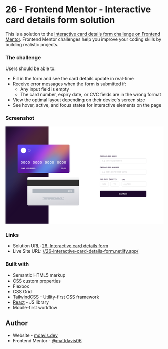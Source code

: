 # 26 - Frontend Mentor - Interactive card details form solution

This is a solution to the [Interactive card details form challenge on Frontend Mentor](https://www.frontendmentor.io/challenges/interactive-card-details-form-XpS8cKZDWw). Frontend Mentor challenges help you improve your coding skills by building realistic projects.

### The challenge

Users should be able to:

- Fill in the form and see the card details update in real-time
- Receive error messages when the form is submitted if:
  - Any input field is empty
  - The card number, expiry date, or CVC fields are in the wrong format
- View the optimal layout depending on their device's screen size
- See hover, active, and focus states for interactive elements on the page

### Screenshot

![](./screenshot.jpg)

### Links

- Solution URL: [26. Interactive card details form](https://github.com/mattdavis06/Frontend-Mentor-Projects/tree/main/26.%20interactive-card-details-form)
- Live Site URL: [//26-interactive-card-details-form.netlify.app/](https://26-interactive-card-details-form.netlify.app/)

### Built with

- Semantic HTML5 markup
- CSS custom properties
- Flexbox
- CSS Grid
- [TailwindCSS](https://tailwindcss.com/) - Utility-first CSS framework
- [React](https://reactjs.org/) - JS library
- Mobile-first workflow

## Author

- Website - [mdavis.dev](https://www.mdavis.dev)
- Frontend Mentor - [@mattdavis06](https://www.frontendmentor.io/profile/mattdavis06)
